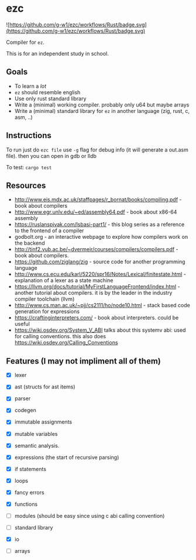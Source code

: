 # ezc

![https://github.com/g-w1/ezc/workflows/Rust/badge.svg](https://github.com/g-w1/ezc/workflows/Rust/badge.svg)

Compiler for `ez`.

This is for an independent study in school.

## Goals

- To learn a _lot_
- `ez` should resemble english
- Use only rust standard library
- Write a (minimal) working compiler. probably only u64 but maybe arrays
- Write a (minimal) standard library for `ez` in another language (zig, rust, c, asm, ..)

## Instructions

To run just do `ezc file` use `-g` flag for debug info (it will generate a out.asm file). then you can open in gdb or lldb

To test: `cargo test`

## Resources

- http://www.eis.mdx.ac.uk/staffpages/r_bornat/books/compiling.pdf - book about compilers
- http://www.egr.unlv.edu/~ed/assembly64.pdf - book about x86-64 assembly
- https://ruslanspivak.com/lsbasi-part1/ - this blog series as a reference to the frontend of a compiler
- godbolt.org - an interactive webpage to explore how compilers work on the backend
- http://tinf2.vub.ac.be/~dvermeir/courses/compilers/compilers.pdf - book about compilers.
- https://github.com/ziglang/zig - source code for another programming language
- http://www.cs.ecu.edu/karl/5220/spr16/Notes/Lexical/finitestate.html - explanation of a lexer as a state machine
- https://llvm.org/docs/tutorial/MyFirstLanguageFrontend/index.html - another tutorial about compilers. it is by the leader in the industry compiler toolchain (llvm)
- http://www.cs.man.ac.uk/~pjj/cs2111/ho/node10.html - stack based code generation for expressions
- https://craftinginterpreters.com/ - book about interpreters. could be useful
- https://wiki.osdev.org/System_V_ABI talks about this systemv abi: used for calling conventions. this also does https://wiki.osdev.org/Calling_Conventions

## Features (I may not impliment all of them)

- [x] lexer

- [x] ast (structs for ast items)

- [x] parser

- [x] codegen

- [x] immutable assignments

- [x] mutable variables

- [x] semantic analysis.

- [x] expressions (the start of recursive parsing)

- [x] if statements

- [x] loops

- [x] fancy errors

- [x] functions

- [ ] modules (should be easy since using c abi calling convention)

- [ ] standard library

- [x] io

- [ ] arrays
